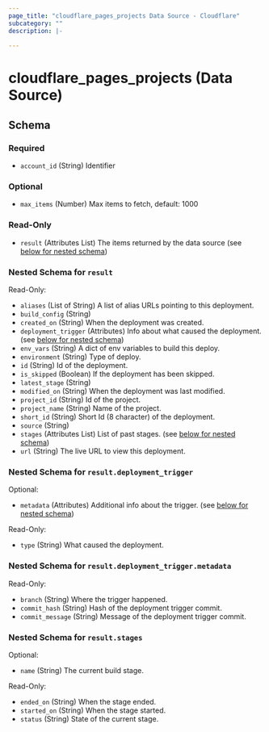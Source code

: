 ```yaml
---
page_title: "cloudflare_pages_projects Data Source - Cloudflare"
subcategory: ""
description: |-
  
---
```


# cloudflare_pages_projects (Data Source)




<!-- schema generated by tfplugindocs -->
## Schema

### Required

- `account_id` (String) Identifier

### Optional

- `max_items` (Number) Max items to fetch, default: 1000

### Read-Only

- `result` (Attributes List) The items returned by the data source (see [below for nested schema](#nestedatt--result))

<a id="nestedatt--result"></a>
### Nested Schema for `result`

Read-Only:

- `aliases` (List of String) A list of alias URLs pointing to this deployment.
- `build_config` (String)
- `created_on` (String) When the deployment was created.
- `deployment_trigger` (Attributes) Info about what caused the deployment. (see [below for nested schema](#nestedatt--result--deployment_trigger))
- `env_vars` (String) A dict of env variables to build this deploy.
- `environment` (String) Type of deploy.
- `id` (String) Id of the deployment.
- `is_skipped` (Boolean) If the deployment has been skipped.
- `latest_stage` (String)
- `modified_on` (String) When the deployment was last modified.
- `project_id` (String) Id of the project.
- `project_name` (String) Name of the project.
- `short_id` (String) Short Id (8 character) of the deployment.
- `source` (String)
- `stages` (Attributes List) List of past stages. (see [below for nested schema](#nestedatt--result--stages))
- `url` (String) The live URL to view this deployment.

<a id="nestedatt--result--deployment_trigger"></a>
### Nested Schema for `result.deployment_trigger`

Optional:

- `metadata` (Attributes) Additional info about the trigger. (see [below for nested schema](#nestedatt--result--deployment_trigger--metadata))

Read-Only:

- `type` (String) What caused the deployment.

<a id="nestedatt--result--deployment_trigger--metadata"></a>
### Nested Schema for `result.deployment_trigger.metadata`

Read-Only:

- `branch` (String) Where the trigger happened.
- `commit_hash` (String) Hash of the deployment trigger commit.
- `commit_message` (String) Message of the deployment trigger commit.



<a id="nestedatt--result--stages"></a>
### Nested Schema for `result.stages`

Optional:

- `name` (String) The current build stage.

Read-Only:

- `ended_on` (String) When the stage ended.
- `started_on` (String) When the stage started.
- `status` (String) State of the current stage.


